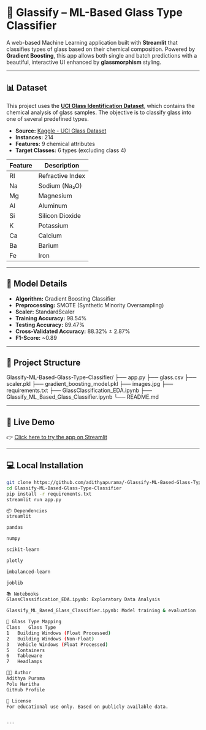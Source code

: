# 🔬 Glassify – ML-Based Glass Type Classifier

A web-based Machine Learning application built with **Streamlit** that classifies types of glass based on their chemical composition. Powered by **Gradient Boosting**, this app allows both single and batch predictions with a beautiful, interactive UI enhanced by **glassmorphism** styling.

---

## 📊 Dataset

This project uses the **[UCI Glass Identification Dataset](https://www.kaggle.com/datasets/uciml/glass)**, which contains the chemical analysis of glass samples. The objective is to classify glass into one of several predefined types.

- **Source:** [Kaggle - UCI Glass Dataset](https://www.kaggle.com/datasets/uciml/glass)
- **Instances:** 214
- **Features:** 9 chemical attributes
- **Target Classes:** 6 types (excluding class 4)

| Feature | Description              |
|---------|--------------------------|
| RI      | Refractive Index         |
| Na      | Sodium (Na₂O)            |
| Mg      | Magnesium                |
| Al      | Aluminum                 |
| Si      | Silicon Dioxide          |
| K       | Potassium                |
| Ca      | Calcium                  |
| Ba      | Barium                   |
| Fe      | Iron                     |

---

## 🧠 Model Details

- **Algorithm:** Gradient Boosting Classifier  
- **Preprocessing:** SMOTE (Synthetic Minority Oversampling)  
- **Scaler:** StandardScaler  
- **Training Accuracy:** 98.54%  
- **Testing Accuracy:** 89.47%  
- **Cross-Validated Accuracy:** 88.32% ± 2.87%  
- **F1-Score:** ~0.89

---

## 📁 Project Structure


Glassify-ML-Based-Glass-Type-Classifier/
├── app.py
├── glass.csv
├── scaler.pkl
├── gradient_boosting_model.pkl
├── images.jpg
├── requirements.txt
├── GlassClassification_EDA.ipynb
├── Glassify_ML_Based_Glass_Classifier.ipynb
└── README.md


---

## 🚀 Live Demo

👉 [Click here to try the app on Streamlit](https://co4s3g27sdtvavunahvy9a.streamlit.app/)

---

## 💻 Local Installation

```bash
git clone https://github.com/adithyapurama/-Glassify-ML-Based-Glass-Type-Classifier.git
cd Glassify-ML-Based-Glass-Type-Classifier
pip install -r requirements.txt
streamlit run app.py

📦 Dependencies
streamlit

pandas

numpy

scikit-learn

plotly

imbalanced-learn

joblib

📚 Notebooks
GlassClassification_EDA.ipynb: Exploratory Data Analysis

Glassify_ML_Based_Glass_Classifier.ipynb: Model training & evaluation

🔖 Glass Type Mapping
Class	Glass Type
1	Building Windows (Float Processed)
2	Building Windows (Non-Float)
3	Vehicle Windows (Float Processed)
5	Containers
6	Tableware
7	Headlamps

👨‍💻 Author
Adithya Purama
Polu Haritha
GitHub Profile

📃 License
For educational use only. Based on publicly available data.


---
